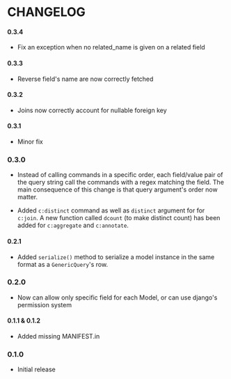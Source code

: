 # CHANGELOG

#### 0.3.4

* Fix an exception when no related_name is given on a related field

#### 0.3.3

* Reverse field's name are now correctly fetched

#### 0.3.2

* Joins now correctly account for nullable foreign key

#### 0.3.1

* Minor fix


### 0.3.0

* Instead of calling commands in a specific order, each field/value pair of the
query string call the commands with a regex matching the field. The main
consequence of this change is that query argument's order now matter.

* Added `c:distinct` command as well as `distinct` argument for for `c:join`. A
new function called `dcount` (to make distinct count) has been added for
`c:aggregate` and `c:annotate`.

#### 0.2.1

* Added `serialize()` method to serialize a model instance in the same format
  as a `GenericQuery`'s row.

### 0.2.0

* Now can allow only specific field for each Model, or can use django's permission system

#### 0.1.1 & 0.1.2

* Added missing MANIFEST.in

### 0.1.0

* Initial release
